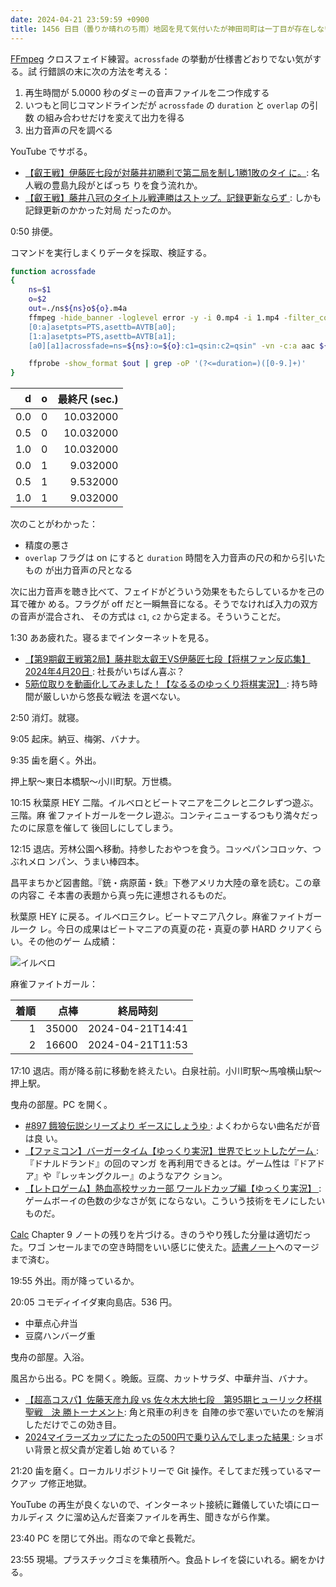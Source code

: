 ```yaml
---
date: 2024-04-21 23:59:59 +0900
title: 1456 日目（曇りか晴れのち雨）地図を見て気付いたが神田司町は一丁目が存在しない
---
```


[FFmpeg] クロスフェイド練習。`acrossfade` の挙動が仕様書どおりでない気がする。試
行錯誤の末に次の方法を考える：

1. 再生時間が 5.0000 秒のダミーの音声ファイルを二つ作成する
2. いつもと同じコマンドラインだが `acrossfade` の `duration` と `overlap` の引数
   の組み合わせだけを変えて出力を得る
3. 出力音声の尺を調べる

YouTube でサボる。

* [【叡王戦】伊藤匠七段が対藤井初勝利で第二局を制し1勝1敗のタイ
  に。](https://www.youtube.com/watch?v=c1z6yuaVcSQ): 名人戦の豊島九段がとばっち
  りを食う流れか。
* [【叡王戦】藤井八冠のタイトル戦連勝はストップ。記録更新ならず
  ](https://www.youtube.com/watch?v=DEurVPdB-pU): しかも記録更新のかかった対局
  だったのか。

0:50 排便。

コマンドを実行しまくりデータを採取、検証する。

```bash
function acrossfade
{
    ns=$1
    o=$2
    out=./ns${ns}o${o}.m4a
    ffmpeg -hide_banner -loglevel error -y -i 0.mp4 -i 1.mp4 -filter_complex "
    [0:a]asetpts=PTS,asettb=AVTB[a0];
    [1:a]asetpts=PTS,asettb=AVTB[a1];
    [a0][a1]acrossfade=ns=${ns}:o=${o}:c1=qsin:c2=qsin" -vn -c:a aac ${out}

    ffprobe -show_format $out | grep -oP '(?<=duration=)([0-9.]+)'
}
```

| d | o | 最終尺 (sec.) |
|---------:|:-------:|----:|
| 0.0 | 0 | 10.032000 |
| 0.5 | 0 | 10.032000 |
| 1.0 | 0 | 10.032000 |
| 0.0 | 1 | 9.032000 |
| 0.5 | 1 | 9.532000 |
| 1.0 | 1 | 9.032000 |

次のことがわかった：

* 精度の悪さ
* `overlap` フラグは on にすると `duration` 時間を入力音声の尺の和から引いたもの
  が出力音声の尺となる

次に出力音声を聴き比べて、フェイドがどういう効果をもたらしているかを己の耳で確か
める。フラグが off だと一瞬無音になる。そうでなければ入力の双方の音声が混合され、
その方式は `c1`, `c2` から定まる。そういうことだ。

1:30 ああ疲れた。寝るまでインターネットを見る。

* [【第9期叡王戦第2局】藤井聡太叡王VS伊藤匠七段【将棋ファン反応集】2024年4月20日
  ](https://www.youtube.com/watch?v=8zdtsWeiFJE): 社長がいちばん喜ぶ？
* [5筋位取りを動画化してみました！【なるるのゆっくり将棋実況】
  ](https://www.youtube.com/watch?v=uIGwc2qaYlI): 持ち時間が厳しいから悠長な戦法
  を選べない。

2:50 消灯。就寝。

9:05 起床。納豆、梅粥、バナナ。

9:35 歯を磨く。外出。

押上駅～東日本橋駅～小川町駅。万世橋。

10:15 秋葉原 HEY 二階。イルベロとビートマニアを二クレと二クレずつ遊ぶ。三階。麻
雀ファイトガールを一クレ遊ぶ。コンティニューするつもり満々だったのに尿意を催して
後回しにしてしまう。

12:15 退店。芳林公園へ移動。持参したおやつを食う。コッペパンコロッケ、つぶれメロ
ンパン、うまい棒四本。

昌平まちかど図書館。『銃・病原菌・鉄』下巻アメリカ大陸の章を読む。この章の内容こ
そ本書の表題から真っ先に連想されるものだ。

秋葉原 HEY に戻る。イルベロ三クレ。ビートマニア八クレ。麻雀ファイトガール一ク
レ。今日の成果はビートマニアの真夏の花・真夏の夢 HARD クリアくらい。その他のゲー
ム成績：

![イルベロ](https://pbs.twimg.com/media/GLrZPFJbAAAnEuu?format=jpg&name=small)

麻雀ファイトガール：

| 着順 | 点棒 | 終局時刻 |
|-----:|-----:|----------|
| 1 | 35000 | 2024-04-21T14:41 |
| 2 | 16600 | 2024-04-21T11:53 |

17:10 退店。雨が降る前に移動を終えたい。白泉社前。小川町駅～馬喰横山駅～押上駅。

曳舟の部屋。PC を開く。

* [#897 餓狼伝説シリーズより ギースにしょうゆ
  ](https://www.youtube.com/watch?v=Sf54inVRrXU): よくわからない曲名だが音は良
  い。
* [【ファミコン】バーガータイム【ゆっくり実況】世界でヒットしたゲーム
  ](https://www.youtube.com/watch?v=xDB4aPOqKAs): 『ドナルドランド』の回のマンガ
  を再利用できるとは。ゲーム性は『ドアドア』や『レッキングクルー』のようなアク
  ション。
* [【レトロゲーム】熱血高校サッカー部 ワールドカップ編【ゆっくり実況】
  ](https://www.youtube.com/watch?v=DBualXg81MQ): ゲームボーイの色数の少なさが気
  にならない。こういう技術をモノにしたいものだ。

[Calc] Chapter 9 ノートの残りを片づける。きのうやり残した分量は適切だった。ワゴ
ンセールまでの空き時間をいい感じに使えた。[読書ノート][note]へのマージまで済む。

19:55 外出。雨が降っているか。

20:05 コモディイイダ東向島店。536 円。

* 中華点心弁当
* 豆腐ハンバーグ重

曳舟の部屋。入浴。

風呂から出る。PC を開く。晩飯。豆腐、カットサラダ、中華弁当、バナナ。

* [【超高コスパ】佐藤天彦九段 vs 佐々木大地七段　第95期ヒューリック杯棋聖戦　決
  勝トーナメント](https://www.youtube.com/watch?v=5cctO62GpTc): 角と飛車の利きを
  自陣の歩で塞いでいたのを解消しただけでこの効き目。
* [2024マイラーズカップにたったの500円で乗り込んでしまった結果
  ](https://www.youtube.com/watch?v=HWk2o_VhvDo): ショボい背景と叔父貴が定着し始
  めている？

21:20 歯を磨く。ローカルリポジトリーで Git 操作。そしてまだ残っているマークアッ
プ修正地獄。

YouTube の再生が良くないので、インターネット接続に難儀していた頃にローカルディス
クに溜め込んだ音楽ファイルを再生、聞きながら作業。

23:40 PC を閉じて外出。雨なので傘と長靴だ。

23:55 現場。プラスチックゴミを集積所へ。食品トレイを袋にいれる。網をかける。

[Calc]: https://documentation.libreoffice.org/en/english-documentation/calc/
[FFmpeg]: <https://ffmpeg.org/ffmpeg.html>
[note]: https://showa-yojyo.github.io/notebook/
